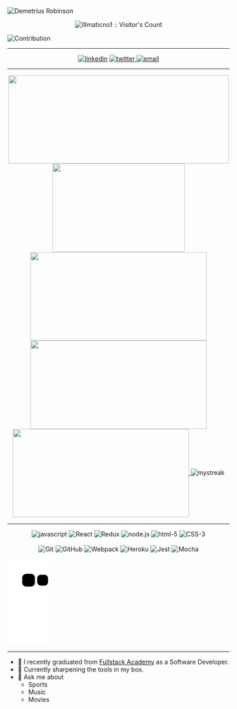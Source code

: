 ![Demetrius Robinson](https://www.freewebheaders.com/wp-content/gallery/computer/hi-tech-computer-keyboard-blue-red-website-header.jpg 'Demetrius Robinson')

<div align='center'>
  <img src="https://profile-counter.glitch.me/{Illmaticno1}/count.svg" alt="Illmaticno1 :: Visitor's Count" />
</div>

![Contribution](https://activity-graph.herokuapp.com/graph?username=illmaticno1&theme=react-dark&hide_border=true&area=true)

---

<div align="center">
  <a href="https://www.linkedin.com/in/demetriusirobinson//"><img alt="linkedin"  src="https://img.shields.io/badge/-LinkedIn-black.svg?style=for-the-badge&logo=linkedin&colorB=1C5D99"/></a>
  <a href="https://twitter.com/mikeflynncodes"><img alt="twitter" src="https://img.shields.io/badge/-Twitter-b1361e.svg?style=for-the-badge&logo=Twitter&colorB=14171A">
  <a href="mailto:demetrius.robinson.com"><img alt="email" src="https://img.shields.io/badge/-Email-f2c236.svg?style=for-the-badge&colorB=0078D4" /></a>
</div>

---

<div align="center">
  <a href="https://github.com/illmaticno1/github-readme-stats">
    <img align="center" src="https://github-readme-stats.vercel.app/api?username=illmaticno1&show_icons=true&theme=radical&hide=contribs,prs" height="200" width="500"/>
  </a>
  <a href="https://github.com/illmaticno1/github-readme-stats">
    <img align="center" src="https://github-readme-stats.vercel.app/api/top-langs/?username=illmaticno1&theme=tokyonight" height="200" width="300"/>
  </a>

  <a href="https://github.com/Chore-Quest/Chore-Quest">
    <img align="center" src="https://github-readme-stats.vercel.app/api/pin/?username=Chore-Quest&repo=Chore-Quest&theme=tokyonight" height="200" width="400"/>
  </a>
   <a href="https://github.com/Illmaticno1/pong">
    <img align="center" src="https://github-readme-stats.vercel.app/api/pin/?username=illmaticno1&repo=pong&theme=tokyonight" height="200" width="400"/>
  </a>
  <a href="https://github.com/2202-MistyRose/MistyRose-GS">
    <img align="center" src="https://github-readme-stats.vercel.app/api/pin/?username=2202-MistyRose&repo=MistyRose-GS&theme=tokyonight" height="200" width="400"/>
  </a>
  <img src="https://github-readme-streak-stats.herokuapp.com/?user=illmaticno1&theme=tokyonight" alt="mystreak"/>
  <!--
   -->
</div>

---

<div align="center">
  <img alt="javascript" src="https://img.shields.io/badge/javascript%20-%23F7DF1E.svg?&style=for-the-badge&logo=javascript&logoColor=%23231123" />
  <img alt="React" src="https://img.shields.io/badge/react%20-%2320232a.svg?&style=for-the-badge&logo=react&logoColor=%2361DAFB" />
  <img alt="Redux" src="https://img.shields.io/badge/redux%20-%23593d88.svg?&style=for-the-badge&logo=redux&logoColor=white"/>
  <img alt="node.js" src="https://img.shields.io/badge/node.js%20-%2343853D.svg?&style=for-the-badge&logo=node.js&logoColor=white" />
  <img alt="html-5" src="https://img.shields.io/badge/html5%20-%23E34F26.svg?&style=for-the-badge&logo=html5&logoColor=white" />
  <img alt="CSS-3" src="https://img.shields.io/badge/css3%20-%231572B6.svg?&style=for-the-badge&logo=css3&logoColor=white" />
  <br /><br />
  <img alt="Git" src="https://img.shields.io/badge/git%20-%23F05033.svg?&style=for-the-badge&logo=git&logoColor=white" />
  <img alt="GitHub" src="https://img.shields.io/badge/github%20-%23121011.svg?&style=for-the-badge&logo=github&logoColor=white" />
  <img alt="Webpack" src="https://img.shields.io/badge/webpack%20-%238DD6F9.svg?&style=for-the-badge&logo=webpack&logoColor=black" />
  <img alt="Heroku" src="https://img.shields.io/badge/heroku%20-%23430098.svg?&style=for-the-badge&logo=heroku&logoColor=white" />
  <img alt="Jest" src="https://img.shields.io/badge/-jest-%23C21325?&style=for-the-badge&logo=jest&logoColor=white" />
  <img alt="Mocha" src="https://img.shields.io/badge/-mocha-%238D6748?&style=for-the-badge&logo=mocha&logoColor=white" />
</div>

![Snake animation](https://github.com/madushadhanushka/github-readme/blob/output/github-contribution-snake.svg)

---

- 🔭 I recently graduated from [Fullstack Academy](https://www.fullstackacademy.com/) as a Software Developer.
- 🌱 Currently sharpening the tools in my box.
- 💬 Ask me about
  - Sports
  - Music
  - Movies
